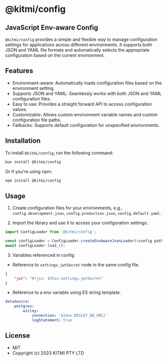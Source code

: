 # @kitmi/config

## JavaScript Env-aware Config

`@kitmi/config` provides a simple and flexible way to manage configuration settings for applications across different environments. It supports both JSON and YAML file formats and automatically selects the appropriate configuration based on the current environment.

## Features

-   Environment-aware: Automatically loads configuration files based on the environment setting.
-   Supports JSON and YAML: Seamlessly works with both JSON and YAML configuration files.
-   Easy to use: Provides a straight forward API to access configuration values.
-   Customizable: Allows custom environment variable names and custom configuration file paths.
-   Fallbacks: Supports default configuration for unspecified environments.

## Installation

To install `@kitmi/config`, run the following command:

```bash
bun install @kitmi/config
```

Or if you're using npm:

```bash
npm install @kitmi/config
```

## Usage

1. Create configuration files for your environments, e.g., `config.development.json`, `config.production.json`, `config.default.yaml`.

2. Import the library and use it to access your configuration settings:

```javascript
import ConfigLoader from '@kitmi/config';

const configLoader = ConfigLoader.createEnvAwareJsonLoader(<config path>, 'config', <development|production>);
await configLoader.load_();
```

3. Variables referenced in config

-   Reference to `settings.jwtSecret` node in the same config file.

```json
{
    "jwt": "#!jsv: $this.settings.jwtSecret"
}
```

-   Reference to a env variable using ES string template.

```yaml
dataSource:
    postgres:
        wisley:
            connection: '${env.WISLEY_DB_URL}'
            logStatement: true
```

## License

-   MIT
-   Copyright (c) 2023 KITMI PTY LTD
